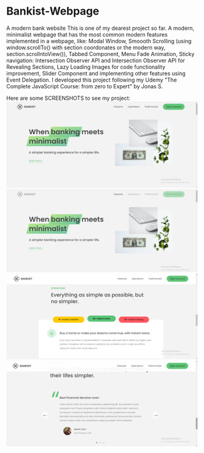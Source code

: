 # Bankist-Webpage
A modern bank website
This is one of my dearest project so far. A modern, minimalist webpage that has the most common modern features implemented in a webpage, like: Modal Window, Smoooth Scrolling (using window.scrollTo() with section coordonates or the modern way, section.scrolIntoView()), Tabbed Component, Menu Fade Animation, Sticky navigation: Intersection Observer API and Intersection Observer API for Revealing Sections,  Lazy Loading Images for code functionality improvement, Slider Component and implementing other features using Event Delegation. 
I developed this project following my Udemy "The Complete JavaScript Course: from zero to Expert" by Jonas S. 

Here are some SCREENSHOTS to see my project:
![SCREENSHOT1](./bankistsite1.png)
![SCREENSHOT2](./bankistsite2.png)
![SCREENSHOT3](./bankistsite3.png)
![SCREENSHOT4](./bankistsite4.png)
